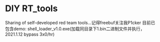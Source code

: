 # DIY RT_tools
 Sharing of self-developed red team tools...记得freebuf关注我P1cker
目前已包含demo:
shell_loader_v1.0.exe(加载同目录下1.bin二进制文件并执行，2021.1.12 bypass 3x0/hr)
